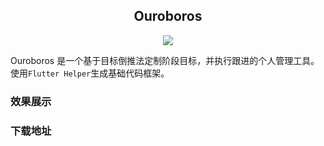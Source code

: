 <div style="text-align: center;">

## Ouroboros

[![](https://img.shields.io/badge/Doc-EN-gray.svg?longCache=true&colorB=green)](./README_EN.md)


</div>

Ouroboros 是一个基于目标倒推法定制阶段目标，并执行跟进的个人管理工具。使用`Flutter Helper`生成基础代码框架。

### 效果展示
### 下载地址